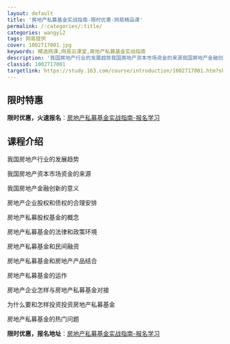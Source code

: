 ```yaml
---
layout: default
title: '房地产私募基金实战指南-限时优惠-网易精品课'
permalink: /:categories/:title/
categories: wangyi2
tags: 网易提供
cover: 1002717001.jpg
keywords: 精选网课,网易云课堂,房地产私募基金实战指南
description: '我国房地产行业的发展趋势我国房地产资本市场资金的来源我国房地产金融创新的意义房地产企业股权和债权的合理安排房地产私募股权'
classid: 1002717001
targetlink: https://study.163.com/course/introduction/1002717001.htm?share=1&shareId=1025206652&utm_campaign=share&utm_medium=iphoneShare&utm_source=&utm_u=1025206652
---
```


## 限时特惠

**限时优惠，火速报名**：[房地产私募基金实战指南-报名学习](https://study.163.com/course/introduction/1002717001.htm?share=1&shareId=1025206652&utm_campaign=share&utm_medium=iphoneShare&utm_source=&utm_u=1025206652)

## 课程介绍

我国房地产行业的发展趋势

我国房地产资本市场资金的来源

我国房地产金融创新的意义

房地产企业股权和债权的合理安排

房地产私募股权基金的概念

房地产私募基金的法律和政策环境

房地产私募基金和民间融资

房地产私募基金和房地产产品结合

房地产私募基金的运作

房地产企业怎样与房地产私募基金对接

为什么要和怎样投资投资房地产私募基金

房地产私募基金的热门问题

**限时优惠，报名地址**：[房地产私募基金实战指南-报名学习](https://study.163.com/course/introduction/1002717001.htm?share=1&shareId=1025206652&utm_campaign=share&utm_medium=iphoneShare&utm_source=&utm_u=1025206652)

